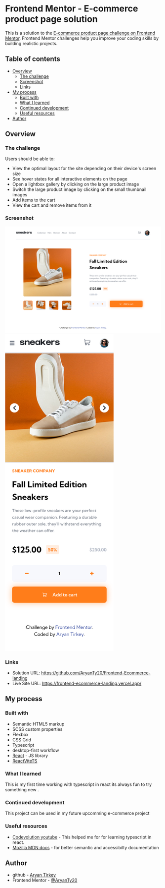 # Frontend Mentor - E-commerce product page solution

This is a solution to the [E-commerce product page challenge on Frontend Mentor](https://www.frontendmentor.io/challenges/ecommerce-product-page-UPsZ9MJp6). Frontend Mentor challenges help you improve your coding skills by building realistic projects.

## Table of contents

- [Overview](#overview)
  - [The challenge](#the-challenge)
  - [Screenshot](#screenshot)
  - [Links](#links)
- [My process](#my-process)
  - [Built with](#built-with)
  - [What I learned](#what-i-learned)
  - [Continued development](#continued-development)
  - [Useful resources](#useful-resources)
- [Author](#author)

## Overview

### The challenge

Users should be able to:

- View the optimal layout for the site depending on their device's screen size
- See hover states for all interactive elements on the page
- Open a lightbox gallery by clicking on the large product image
- Switch the large product image by clicking on the small thumbnail images
- Add items to the cart
- View the cart and remove items from it

### Screenshot

![public](/screenshot-desktop.png)
![public](/screenshot-mobile.png)

### Links

- Solution URL: https://github.com/AryanTy20/Frontend-Ecommerce-landing
- Live Site URL: https://frontend-ecommerce-landing.vercel.app/

## My process

### Built with

- Semantic HTML5 markup
- SCSS custom properties
- Flexbox
- CSS Grid
- Typescript
- desktop-first workflow
- [React](https://reactjs.org/) - JS library
- [ReactViteTS](https://vitejs.dev)

### What I learned

This is my first time working with typescript in react its always fun to try something new .

### Continued development

This project can be used in my future upcomming e-commerce project

### Useful resources

- [Codevolution youtube](https://youtube.com/Codevolution) - This helped me for for learning typescript in react.
- [Mozilla MDN docs](https://developer.mozilla.org/en-US/) - for better semantic and accessibilty documentation

## Author

- github - [Aryan Tirkey](https://github.com/AryanTy20)
- Frontend Mentor - [@AryanTy20](https://www.frontendmentor.io/profile/AryanTy20)
